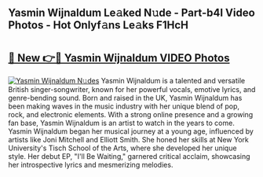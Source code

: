 ## Yasmin Wijnaldum Le𝚊ked N𝚞de - Part-b4I Video Photos - Hot Onlyf𝚊ns Le𝚊ks F1HcH

# <h2><a href="http://ac37217.deff.icu/?id=Yasmin+Wijnaldum">🔗 New 👉🔴 Yasmin Wijnaldum VIDEO Photos</a></h2>

[![Yasmin Wijnaldum N𝚞des](https://i.imgur.com/rIISA9y.gif)](http://ac37217.deff.icu/?id=Yasmin+Wijnaldum)
Yasmin Wijnaldum is a talented and versatile British singer-songwriter, known for her powerful vocals, emotive lyrics, and genre-bending sound. Born and raised in the UK, Yasmin Wijnaldum has been making waves in the music industry with her unique blend of pop, rock, and electronic elements. With a strong online presence and a growing fan base, Yasmin Wijnaldum is an artist to watch in the years to come. Yasmin Wijnaldum began her musical journey at a young age, influenced by artists like Joni Mitchell and Elliott Smith. She honed her skills at New York University's Tisch School of the Arts, where she developed her unique style. Her debut EP, "I'll Be Waiting," garnered critical acclaim, showcasing her introspective lyrics and mesmerizing melodies.
